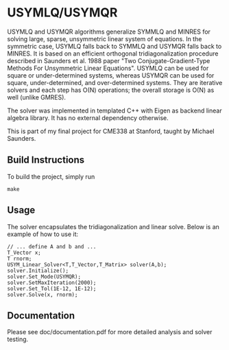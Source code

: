 # USYMLQ/USYMQR
USYMLQ and USYMQR algorithms generalize SYMMLQ and MINRES for solving
large, sparse, unsymmetric linear system of equations. 
In the symmetric case, USYMLQ falls back to SYMMLQ and USYMQR falls 
back to MINRES. It is based on an efficient orthogonal tridiagonalization 
procedure described in Saunders et al. 1988 paper 
"Two Conjugate-Gradient-Type Methods For Unsymmetric Linear Equations". 
USYMLQ can be used for square or under-determined systems, whereas
USYMQR can be used for square, under-determined, and over-determined
systems. They are iterative solvers and each step has O(N) operations;
the overall storage is O(N) as well (unlike GMRES). 

The solver was implemented in templated C++ with Eigen as backend 
linear algebra library. It has no external dependency otherwise. 

This is part of my final project for CME338 at Stanford, taught 
by Michael Saunders. 

## Build Instructions
To build the project, simply run
```
make
```

## Usage
The solver encapsulates the tridiagonalization and linear solve. 
Below is an example of how to use it:
```
// ... define A and b and ...
T_Vector x;
T rnorm;
USYM_Linear_Solver<T,T_Vector,T_Matrix> solver(A,b);
solver.Initialize();
solver.Set_Mode(USYMQR);
solver.SetMaxIteration(2000);
solver.Set_Tol(1E-12, 1E-12);
solver.Solve(x, rnorm);
```

## Documentation
Please see doc/documentation.pdf for more detailed analysis and 
solver testing.
